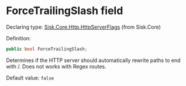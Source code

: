 <!--

Copyrights 2023 Sisk Framework - CypherPotato
Published under MIT license

!!! DO NOT EDIT THIS FILE !!!
This file was generated by a tool in the Sisk package. To edit the information in this documentation,
edit the XML documentation present in the Sisk source code.

-->


# ForceTrailingSlash field

Declaring type: [Sisk.Core.Http.HttpServerFlags](/read?q=/contents/spec/Sisk.Core.Http.HttpServerFlags.md) (from Sisk.Core)


Definition:

```cs
public bool ForceTrailingSlash;
```

Determines if the HTTP server should automatically rewrite paths to end with /. Does not works with Regex routes.


<p>
                    Default value: <code>false</code></p>

